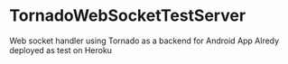 # TornadoWebSocketTestServer
Web socket handler using Tornado as a backend for Android App 
Alredy deployed as test on Heroku 
